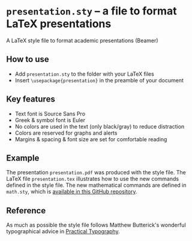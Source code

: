 # `presentation.sty` – a file to format LaTeX presentations

A LaTeX style file to format academic presentations (Beamer)

## How to use

- Add `presentation.sty` to the folder with your LaTeX files
- Insert `\usepackage{presentation}` in the preamble of your document

## Key features

- Text font is Source Sans Pro
- Greek & symbol font is Euler 
- No colors are used in the text (only black/gray) to reduce distraction
- Colors are reserved for graphs and alerts
- Margins & spacing & font size are set for comfortable reading

## Example

The presentation `presentation.pdf` was produced with the style file. The LaTeX file `presentation.tex` illustrates how to use the new commands defined in the style file. The new mathematical commands are defined in `math.sty`, which is [available in this GitHub repository](https://github.com/pmichaillat/latex-math).

## Reference

As much as possible the style file follows Matthew Butterick's wonderful typographical advice in [Practical Typography](https://practicaltypography.com).

